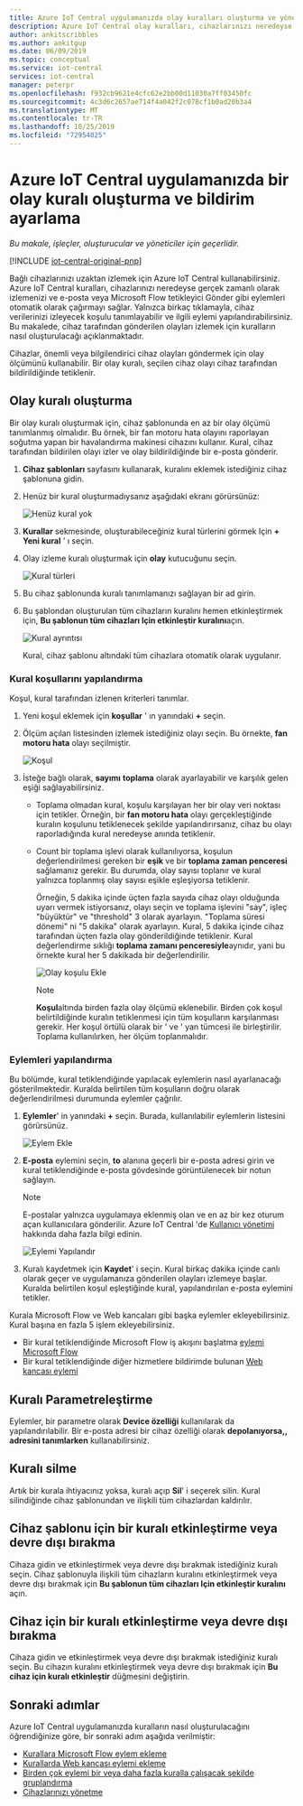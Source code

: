 ```yaml
---
title: Azure IoT Central uygulamanızda olay kuralları oluşturma ve yönetme | Microsoft Docs
description: Azure IoT Central olay kuralları, cihazlarınızı neredeyse gerçek zamanlı olarak izlemenizi ve kural tetiklendiğinde e-posta gönderme gibi eylemleri otomatik olarak çağırmayı sağlar.
author: ankitscribbles
ms.author: ankitgup
ms.date: 06/09/2019
ms.topic: conceptual
ms.service: iot-central
services: iot-central
manager: peterpr
ms.openlocfilehash: f932cb9621e4cfc62e2bb00d11030a7ff03450fc
ms.sourcegitcommit: 4c3d6c2657ae714f4a042f2c078cf1b0ad20b3a4
ms.translationtype: MT
ms.contentlocale: tr-TR
ms.lasthandoff: 10/25/2019
ms.locfileid: "72954025"
---
```

# <a name="create-an-event-rule-and-set-up-notifications-in-your-azure-iot-central-application"></a>Azure IoT Central uygulamanızda bir olay kuralı oluşturma ve bildirim ayarlama

*Bu makale, işleçler, oluşturucular ve yöneticiler için geçerlidir.*

[!INCLUDE [iot-central-original-pnp](../../../includes/iot-central-original-pnp-note.md)]

Bağlı cihazlarınızı uzaktan izlemek için Azure IoT Central kullanabilirsiniz. Azure IoT Central kuralları, cihazlarınızı neredeyse gerçek zamanlı olarak izlemenizi ve e-posta veya Microsoft Flow tetikleyici Gönder gibi eylemleri otomatik olarak çağırmayı sağlar. Yalnızca birkaç tıklamayla, cihaz verilerinizi izleyecek koşulu tanımlayabilir ve ilgili eylemi yapılandırabilirsiniz. Bu makalede, cihaz tarafından gönderilen olayları izlemek için kuralların nasıl oluşturulacağı açıklanmaktadır.

Cihazlar, önemli veya bilgilendirici cihaz olayları göndermek için olay ölçümünü kullanabilir. Bir olay kuralı, seçilen cihaz olayı cihaz tarafından bildirildiğinde tetiklenir.

## <a name="create-an-event-rule"></a>Olay kuralı oluşturma

Bir olay kuralı oluşturmak için, cihaz şablonunda en az bir olay ölçümü tanımlanmış olmalıdır. Bu örnek, bir fan motoru hata olayını raporlayan soğutma yapan bir havalandırma makinesi cihazını kullanır. Kural, cihaz tarafından bildirilen olayı izler ve olay bildirildiğinde bir e-posta gönderir.

1. **Cihaz şablonları** sayfasını kullanarak, kuralını eklemek istediğiniz cihaz şablonuna gidin.

1. Henüz bir kural oluşturmadıysanız aşağıdaki ekranı görürsünüz:

    ![Henüz kural yok](media/howto-create-event-rules/rules_landing_page1.png)

1. **Kurallar** sekmesinde, oluşturabileceğiniz kural türlerini görmek Için **+ Yeni kural** ' ı seçin.

1. Olay izleme kuralı oluşturmak için **olay** kutucuğunu seçin.

    ![Kural türleri](media/howto-create-event-rules/rule_types1.png)

1. Bu cihaz şablonunda kuralı tanımlamanızı sağlayan bir ad girin.

1. Bu şablondan oluşturulan tüm cihazların kuralını hemen etkinleştirmek için, **Bu şablonun tüm cihazları Için etkinleştir kuralını**açın.

    ![Kural ayrıntısı](media/howto-create-event-rules/rule_detail1.png)

    Kural, cihaz şablonu altındaki tüm cihazlara otomatik olarak uygulanır.

### <a name="configure-the-rule-conditions"></a>Kural koşullarını yapılandırma

Koşul, kural tarafından izlenen kriterleri tanımlar.

1. Yeni koşul eklemek için **koşullar** ' ın yanındaki **+** seçin.

1. Ölçüm açılan listesinden izlemek istediğiniz olayı seçin. Bu örnekte, **fan motoru hata** olayı seçilmiştir.

   ![Koşul](media/howto-create-event-rules/condition_filled_out1.png)

1. İsteğe bağlı olarak, **sayımı** **toplama** olarak ayarlayabilir ve karşılık gelen eşiği sağlayabilirsiniz.

   - Toplama olmadan kural, koşulu karşılayan her bir olay veri noktası için tetikler. Örneğin, bir **fan motoru hata** olayı gerçekleştiğinde kuralın koşulunu tetiklenecek şekilde yapılandırırsanız, cihaz bu olayı raporladığında kural neredeyse anında tetiklenir.
   - Count bir toplama işlevi olarak kullanılıyorsa, koşulun değerlendirilmesi gereken bir **eşik** ve bir **toplama zaman penceresi** sağlamanız gerekir. Bu durumda, olay sayısı toplanır ve kural yalnızca toplanmış olay sayısı eşikle eşleşiyorsa tetiklenir.

     Örneğin, 5 dakika içinde üçten fazla sayıda cihaz olayı olduğunda uyarı vermek istiyorsanız, olayı seçin ve toplama işlevini "say", işleç "büyüktür" ve "threshold" 3 olarak ayarlayın. "Toplama süresi dönemi" ni "5 dakika" olarak ayarlayın. Kural, 5 dakika içinde cihaz tarafından üçten fazla olay gönderildiğinde tetiklenir. Kural değerlendirme sıklığı **toplama zamanı penceresiyle**aynıdır, yani bu örnekte kural her 5 dakikada bir değerlendirilir.

     ![Olay koşulu Ekle](media/howto-create-event-rules/aggregate_condition_filled_out1.png)

     >[!NOTE]
     >**Koşul**altında birden fazla olay ölçümü eklenebilir. Birden çok koşul belirtildiğinde kuralın tetiklenmesi için tüm koşulların karşılanması gerekir. Her koşul örtülü olarak bir ' ve ' yan tümcesi ile birleştirilir. Toplama kullanılırken, her ölçüm toplanmalıdır.

### <a name="configure-actions"></a>Eylemleri yapılandırma

Bu bölümde, kural tetiklendiğinde yapılacak eylemlerin nasıl ayarlanacağı gösterilmektedir. Kuralda belirtilen tüm koşulların doğru olarak değerlendirilmesi durumunda eylemler çağrılır.

1. **Eylemler**' in yanındaki **+** seçin. Burada, kullanılabilir eylemlerin listesini görürsünüz.

    ![Eylem Ekle](media/howto-create-event-rules/add_action1.png)

1. **E-posta** eylemini seçin, **to** alanına geçerli bir e-posta adresi girin ve kural tetiklendiğinde e-posta gövdesinde görüntülenecek bir notun sağlayın.

    > [!NOTE]
    > E-postalar yalnızca uygulamaya eklenmiş olan ve en az bir kez oturum açan kullanıcılara gönderilir. Azure IoT Central 'de [Kullanıcı yönetimi](howto-administer.md) hakkında daha fazla bilgi edinin.

   ![Eylemi Yapılandır](media/howto-create-event-rules/configure_action1.png)

1. Kuralı kaydetmek için **Kaydet**' i seçin. Kural birkaç dakika içinde canlı olarak geçer ve uygulamanıza gönderilen olayları izlemeye başlar. Kuralda belirtilen koşul eşleştiğinde kural, yapılandırılan e-posta eylemini tetikler.

Kurala Microsoft Flow ve Web kancaları gibi başka eylemler ekleyebilirsiniz. Kural başına en fazla 5 işlem ekleyebilirsiniz.

- Bir kural tetiklendiğinde Microsoft Flow iş akışını başlatma [eylemi Microsoft Flow](howto-add-microsoft-flow.md) 
- Bir kural tetiklendiğinde diğer hizmetlere bildirimde bulunan [Web kancası eylemi](howto-create-webhooks.md)

## <a name="parameterize-the-rule"></a>Kuralı Parametreleştirme

Eylemler, bir parametre olarak **Device özelliği** kullanılarak da yapılandırılabilir. Bir e-posta adresi bir cihaz özelliği olarak **depolanıyorsa,, adresini tanımlarken** kullanabilirsiniz.

## <a name="delete-a-rule"></a>Kuralı silme

Artık bir kurala ihtiyacınız yoksa, kuralı açıp **Sil**' i seçerek silin. Kural silindiğinde cihaz şablonundan ve ilişkili tüm cihazlardan kaldırılır.

## <a name="enable-or-disable-a-rule-for-a-device-template"></a>Cihaz şablonu için bir kuralı etkinleştirme veya devre dışı bırakma

Cihaza gidin ve etkinleştirmek veya devre dışı bırakmak istediğiniz kuralı seçin. Cihaz şablonuyla ilişkili tüm cihazların kuralını etkinleştirmek veya devre dışı bırakmak için **Bu şablonun tüm cihazları Için etkinleştir kuralını** açın.

## <a name="enable-or-disable-a-rule-for-a-device"></a>Cihaz için bir kuralı etkinleştirme veya devre dışı bırakma

Cihaza gidin ve etkinleştirmek veya devre dışı bırakmak istediğiniz kuralı seçin. Bu cihazın kuralını etkinleştirmek veya devre dışı bırakmak için **Bu cihaz için kuralı etkinleştir** düğmesini değiştirin.

## <a name="next-steps"></a>Sonraki adımlar

Azure IoT Central uygulamanızda kuralların nasıl oluşturulacağını öğrendiğinize göre, bir sonraki adım aşağıda verilmiştir:

- [Kurallara Microsoft Flow eylem ekleme](howto-add-microsoft-flow.md)
- [Kurallarda Web kancası eylemi ekleme](howto-create-webhooks.md)
- [Birden çok eylemi bir veya daha fazla kuralla çalışacak şekilde gruplandırma](howto-use-action-groups.md)
- [Cihazlarınızı yönetme](howto-manage-devices.md)

